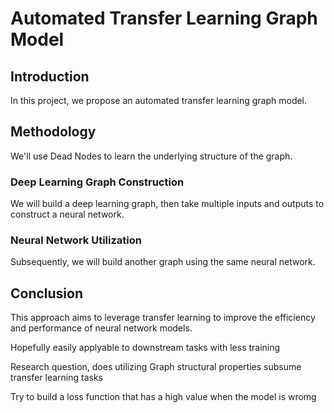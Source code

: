 # Automated Transfer Learning Graph Model

## Introduction
In this project, we propose an automated transfer learning graph model.

## Methodology

We'll use Dead Nodes to learn the underlying structure of the graph.




### Deep Learning Graph Construction
We will build a deep learning graph, then take multiple inputs and outputs to construct a neural network.

### Neural Network Utilization
Subsequently, we will build another graph using the same neural network.

## Conclusion
This approach aims to leverage transfer learning to improve the efficiency and performance of neural network models.





Hopefully easily applyable to downstream tasks with less training

Research question, does utilizing Graph structural properties subsume transfer learning tasks





Try to build a loss function that has a high value when the model is wromg
